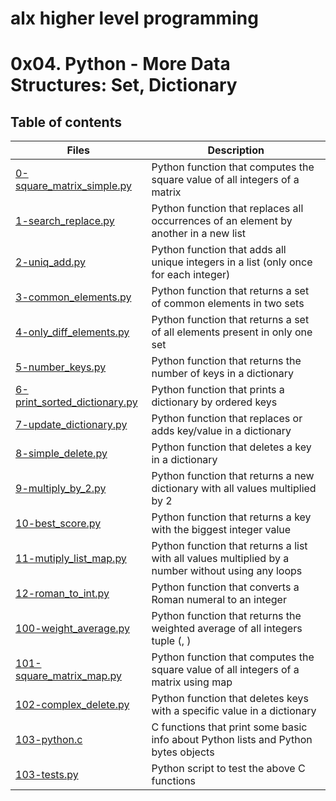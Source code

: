 # alx higher level programming
# 0x04. Python - More Data Structures: Set, Dictionary

## Table of contents
Files | Description
----- | -----------
[0-square_matrix_simple.py](./0-square_matrix_simple.py) | Python function that computes the square value of all integers of a matrix
[1-search_replace.py](./1-search_replace.py) | Python function that replaces all occurrences of an element by another in a new list
[2-uniq_add.py](./2-uniq_add.py) | Python function that adds all unique integers in a list (only once for each integer)
[3-common_elements.py](./3-common_elements.py) | Python function that returns a set of common elements in two sets
[4-only_diff_elements.py](./4-only_diff_elements.py) | Python function that returns a set of all elements present in only one set
[5-number_keys.py](./5-number_keys.py) | Python function that returns the number of keys in a dictionary
[6-print_sorted_dictionary.py](./6-print_sorted_dictionary.py) | Python function that prints a dictionary by ordered keys
[7-update_dictionary.py](./7-update_dictionary.py) | Python function that replaces or adds key/value in a dictionary
[8-simple_delete.py](./8-simple_delete.py) | Python function that deletes a key in a dictionary
[9-multiply_by_2.py](./9-multiply_by_2.py) | Python function that returns a new dictionary with all values multiplied by 2
[10-best_score.py](./10-best_score.py) | Python function that returns a key with the biggest integer value
[11-mutiply_list_map.py](./11-mutiply_list_map.py) | Python function that returns a list with all values multiplied by a number without using any loops
[12-roman_to_int.py](./12-roman_to_int.py) | Python function that converts a Roman numeral to an integer
[100-weight_average.py](./100-weight_average.py) | Python function that returns the weighted average of all integers tuple (<score>, <weight>)
[101-square_matrix_map.py](./101-square_matrix_map.py) | Python function that computes the square value of all integers of a matrix using map
[102-complex_delete.py](./102-complex_delete.py) | Python function that deletes keys with a specific value in a dictionary
[103-python.c](./103-python.c) | C functions that print some basic info about Python lists and Python bytes objects
[103-tests.py](./103-tests.py) | Python script to test the above C functions
